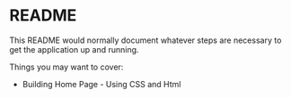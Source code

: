 # README

This README would normally document whatever steps are necessary to get the
application up and running.

Things you may want to cover:

- Building Home Page - Using CSS and Html